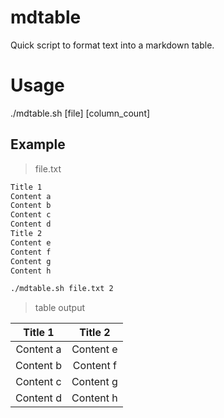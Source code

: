 # mdtable
Quick script to format text into a markdown table.

# Usage

./mdtable.sh \[file\] \[column_count\]

## Example

> file.txt

```txt
Title 1
Content a
Content b
Content c
Content d
Title 2
Content e
Content f
Content g
Content h
```

```bash
./mdtable.sh file.txt 2
```

> table output

| Title 1 | Title 2 |
|:---:|:---:|
| Content a | Content e |
| Content b | Content f |
| Content c | Content g |
| Content d | Content h |
